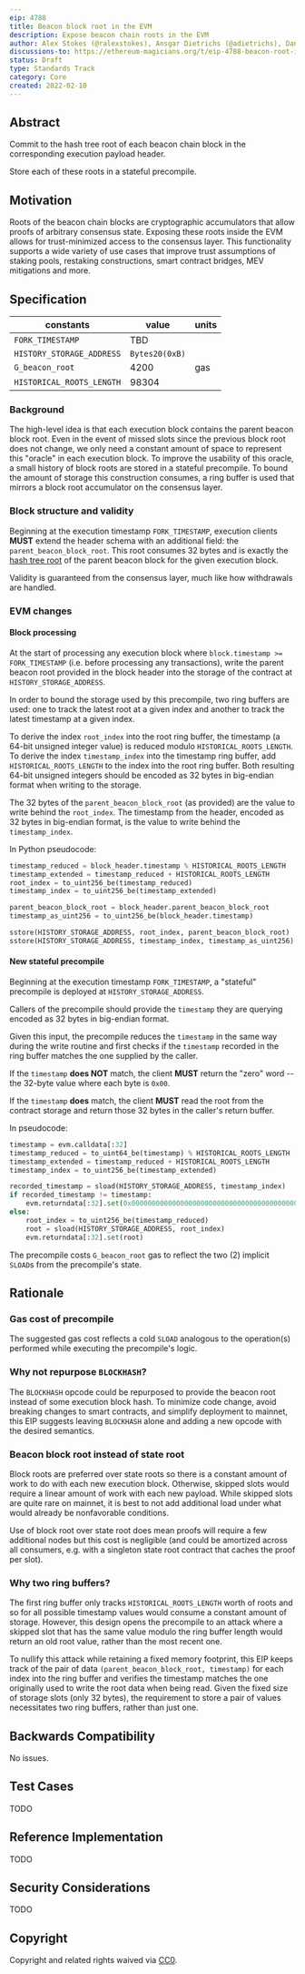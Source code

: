 ```yaml
---
eip: 4788
title: Beacon block root in the EVM
description: Expose beacon chain roots in the EVM
author: Alex Stokes (@ralexstokes), Ansgar Dietrichs (@adietrichs), Danny Ryan (@djrtwo)
discussions-to: https://ethereum-magicians.org/t/eip-4788-beacon-root-in-evm/8281
status: Draft
type: Standards Track
category: Core
created: 2022-02-10
---
```


## Abstract

Commit to the hash tree root of each beacon chain block in the corresponding execution payload header.

Store each of these roots in a stateful precompile.

## Motivation

Roots of the beacon chain blocks are cryptographic accumulators that allow proofs of arbitrary consensus state.
Exposing these roots inside the EVM allows for trust-minimized access to the consensus layer.
This functionality supports a wide variety of use cases that improve trust assumptions of staking pools,
restaking constructions, smart contract bridges, MEV mitigations and more.

## Specification

| constants                    | value                                        | units
|---                           |---                                           |---
| `FORK_TIMESTAMP`             | TBD                                          |
| `HISTORY_STORAGE_ADDRESS`    | `Bytes20(0xB)`                               |
| `G_beacon_root`              | 4200                                         | gas
| `HISTORICAL_ROOTS_LENGTH`    | 98304                                        |

### Background

The high-level idea is that each execution block contains the parent beacon block root. Even in the event of missed slots since the previous block root does not change,
we only need a constant amount of space to represent this "oracle" in each execution block. To improve the usability of this oracle, a small history of block roots
are stored in a stateful precompile.
To bound the amount of storage this construction consumes, a ring buffer is used that mirrors a block root accumulator on the consensus layer.

### Block structure and validity

Beginning at the execution timestamp `FORK_TIMESTAMP`, execution clients **MUST** extend the header schema with an additional field: the `parent_beacon_block_root`.
This root consumes 32 bytes and is exactly the [hash tree root](https://github.com/ethereum/consensus-specs/blob/fa09d896484bbe240334fa21ffaa454bafe5842e/ssz/simple-serialize.md#merkleization) of the parent beacon block for the given execution block.

Validity is guaranteed from the consensus layer, much like how withdrawals are handled.

### EVM changes

#### Block processing

At the start of processing any execution block where `block.timestamp >= FORK_TIMESTAMP` (i.e. before processing any transactions),
write the parent beacon root provided in the block header into the storage of the contract at `HISTORY_STORAGE_ADDRESS`.

In order to bound the storage used by this precompile, two ring buffers are used: one to track the latest root at a given index and another to track
the latest timestamp at a given index.

To derive the index `root_index` into the root ring buffer, the timestamp (a 64-bit unsigned integer value) is reduced modulo `HISTORICAL_ROOTS_LENGTH`.
To derive the index `timestamp_index` into the timestamp ring buffer, add `HISTORICAL_ROOTS_LENGTH` to the index into the root ring buffer.
Both resulting 64-bit unsigned integers should be encoded as 32 bytes in big-endian format when writing to the storage.

The 32 bytes of the `parent_beacon_block_root` (as provided) are the value to write behind the `root_index`.
The timestamp from the header, encoded as 32 bytes in big-endian format, is the value to write behind the `timestamp_index`.

In Python pseudocode:

```python
timestamp_reduced = block_header.timestamp % HISTORICAL_ROOTS_LENGTH
timestamp_extended = timestamp_reduced + HISTORICAL_ROOTS_LENGTH
root_index = to_uint256_be(timestamp_reduced)
timestamp_index = to_uint256_be(timestamp_extended)

parent_beacon_block_root = block_header.parent_beacon_block_root
timestamp_as_uint256 = to_uint256_be(block_header.timestamp)

sstore(HISTORY_STORAGE_ADDRESS, root_index, parent_beacon_block_root)
sstore(HISTORY_STORAGE_ADDRESS, timestamp_index, timestamp_as_uint256)
```

#### New stateful precompile

Beginning at the execution timestamp `FORK_TIMESTAMP`, a "stateful" precompile is deployed at `HISTORY_STORAGE_ADDRESS`.

Callers of the precompile should provide the `timestamp` they are querying encoded as 32 bytes in big-endian format.

Given this input, the precompile reduces the `timestamp` in the same way during the write routine and first checks if
the `timestamp` recorded in the ring buffer matches the one supplied by the caller.

If the `timestamp` **does NOT** match, the client **MUST** return the "zero" word -- the 32-byte value where each byte is `0x00`.

If the `timestamp` **does** match, the client **MUST** read the root from the contract storage and return those 32 bytes in the caller's return buffer.

In pseudocode:

```python
timestamp = evm.calldata[:32]
timestamp_reduced = to_uint64_be(timestamp) % HISTORICAL_ROOTS_LENGTH
timestamp_extended = timestamp_reduced + HISTORICAL_ROOTS_LENGTH
timestamp_index = to_uint256_be(timestamp_extended)

recorded_timestamp = sload(HISTORY_STORAGE_ADDRESS, timestamp_index)
if recorded_timestamp != timestamp:
    evm.returndata[:32].set(0x0000000000000000000000000000000000000000000000000000000000000000)
else:
    root_index = to_uint256_be(timestamp_reduced)
    root = sload(HISTORY_STORAGE_ADDRESS, root_index)
    evm.returndata[:32].set(root)
```

The precompile costs `G_beacon_root` gas to reflect the two (2) implicit `SLOAD`s from the precompile's state.

## Rationale

### Gas cost of precompile

The suggested gas cost reflects a cold `SLOAD` analogous to the operation(s) performed while executing the precompile's logic.

### Why not repurpose `BLOCKHASH`?

The `BLOCKHASH` opcode could be repurposed to provide the beacon root instead of some execution block hash.
To minimize code change, avoid breaking changes to smart contracts, and simplify deployment to mainnet, this EIP suggests leaving `BLOCKHASH` alone and adding a new opcode with the desired semantics.

### Beacon block root instead of state root

Block roots are preferred over state roots so there is a constant amount of work to do with each new execution block. Otherwise, skipped slots would require
a linear amount of work with each new payload. While skipped slots are quite rare on mainnet, it is best to not add additional load under what would already
be nonfavorable conditions.

Use of block root over state root does mean proofs will require a few additional nodes but this cost is negligible (and could be amortized across all consumers,
e.g. with a singleton state root contract that caches the proof per slot).

### Why two ring buffers?

The first ring buffer only tracks `HISTORICAL_ROOTS_LENGTH` worth of roots and so for all possible timestamp values would consume a constant amount of storage.
However, this design opens the precompile to an attack where a skipped slot that has the same value modulo the ring buffer length would return an old root value,
rather than the most recent one.

To nullify this attack while retaining a fixed memory footprint, this EIP keeps track of the pair of data `(parent_beacon_block_root, timestamp)` for each index into the
ring buffer and verifies the timestamp matches the one originally used to write the root data when being read. Given the fixed size of storage slots (only 32 bytes), the requirement
to store a pair of values necessitates two ring buffers, rather than just one.

## Backwards Compatibility

No issues.

## Test Cases

TODO

## Reference Implementation

TODO

## Security Considerations

TODO

## Copyright

Copyright and related rights waived via [CC0](../LICENSE.md).
